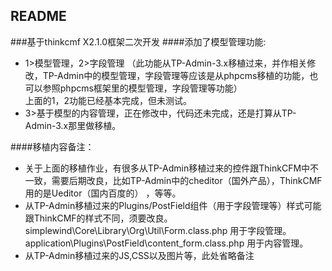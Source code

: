 ## README
###基于thinkcmf X2.1.0框架二次开发
####添加了模型管理功能: 
  - 1>模型管理，2>字段管理 （此功能从TP-Admin-3.x移植过来，并作相关修改，TP-Admin中的模型管理，字段管理等应该是从phpcms移植的功能，也可以参照phpcms框架里的模型管理，字段管理等功能）<br/>
  上面的1，2功能已经基本完成，但未测试。<br/>
  - 3>基于模型的内容管理，正在修改中，代码还未完成，还是打算从TP-Admin-3.x那里做移植。<br/>

####移植内容备注：
  - 关于上面的移植作业，有很多从TP-Admin移植过来的控件跟ThinkCFM中不一致，需要后期改良，比如TP-Admin中的cheditor（国外产品），ThinkCMF用的是Ueditor（国内百度的） ，等等。<br/>
  - 从TP-Admin移植过来的Plugins/PostField组件（用于字段管理等）样式可能跟ThinkCMF的样式不同，须要改良。<br/>
   simplewind\Core\Library\Org\Util\Form.class.php 用于字段管理。<br/>
   application\Plugins\PostField\content_form.class.php 用于内容管理。<br/>
  - 从TP-Admin移植过来的JS,CSS以及图片等，此处省略备注<br/>
